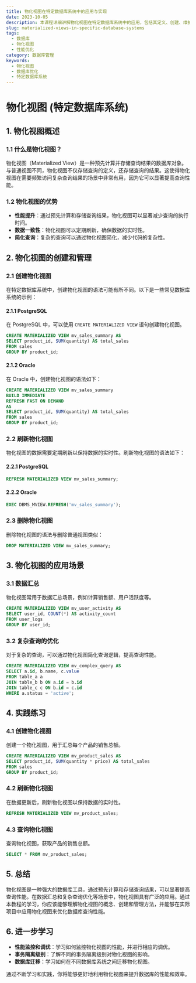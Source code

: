 ```yaml
---
title: 物化视图在特定数据库系统中的应用与实现
date: 2023-10-05
description: 本课程详细讲解物化视图在特定数据库系统中的应用，包括其定义、创建、维护及优化策略。适合数据库管理员和开发人员学习。
slug: materialized-views-in-specific-database-systems
tags:
  - 数据库
  - 物化视图
  - 性能优化
category: 数据库管理
keywords:
  - 物化视图
  - 数据库优化
  - 特定数据库系统
---
```


# 物化视图 (特定数据库系统)

## 1. 物化视图概述

### 1.1 什么是物化视图？

物化视图（Materialized View）是一种预先计算并存储查询结果的数据库对象。与普通视图不同，物化视图不仅存储查询的定义，还存储查询的结果。这使得物化视图在需要频繁访问复杂查询结果的场景中非常有用，因为它可以显著提高查询性能。

### 1.2 物化视图的优势

- **性能提升**：通过预先计算和存储查询结果，物化视图可以显著减少查询的执行时间。
- **数据一致性**：物化视图可以定期刷新，确保数据的实时性。
- **简化查询**：复杂的查询可以通过物化视图简化，减少代码的复杂性。

## 2. 物化视图的创建和管理

### 2.1 创建物化视图

在特定数据库系统中，创建物化视图的语法可能有所不同。以下是一些常见数据库系统的示例：

#### 2.1.1 PostgreSQL

在 PostgreSQL 中，可以使用 `CREATE MATERIALIZED VIEW` 语句创建物化视图。

```sql
CREATE MATERIALIZED VIEW mv_sales_summary AS
SELECT product_id, SUM(quantity) AS total_sales
FROM sales
GROUP BY product_id;
```

#### 2.1.2 Oracle

在 Oracle 中，创建物化视图的语法如下：

```sql
CREATE MATERIALIZED VIEW mv_sales_summary
BUILD IMMEDIATE
REFRESH FAST ON DEMAND
AS
SELECT product_id, SUM(quantity) AS total_sales
FROM sales
GROUP BY product_id;
```

### 2.2 刷新物化视图

物化视图的数据需要定期刷新以保持数据的实时性。刷新物化视图的语法如下：

#### 2.2.1 PostgreSQL

```sql
REFRESH MATERIALIZED VIEW mv_sales_summary;
```

#### 2.2.2 Oracle

```sql
EXEC DBMS_MVIEW.REFRESH('mv_sales_summary');
```

### 2.3 删除物化视图

删除物化视图的语法与删除普通视图类似：

```sql
DROP MATERIALIZED VIEW mv_sales_summary;
```

## 3. 物化视图的应用场景

### 3.1 数据汇总

物化视图常用于数据汇总场景，例如计算销售额、用户活跃度等。

```sql
CREATE MATERIALIZED VIEW mv_user_activity AS
SELECT user_id, COUNT(*) AS activity_count
FROM user_logs
GROUP BY user_id;
```

### 3.2 复杂查询的优化

对于复杂的查询，可以通过物化视图简化查询逻辑，提高查询性能。

```sql
CREATE MATERIALIZED VIEW mv_complex_query AS
SELECT a.id, b.name, c.value
FROM table_a a
JOIN table_b b ON a.id = b.id
JOIN table_c c ON b.id = c.id
WHERE a.status = 'active';
```

## 4. 实践练习

### 4.1 创建物化视图

创建一个物化视图，用于汇总每个产品的销售总额。

```sql
CREATE MATERIALIZED VIEW mv_product_sales AS
SELECT product_id, SUM(quantity * price) AS total_sales
FROM sales
GROUP BY product_id;
```

### 4.2 刷新物化视图

在数据更新后，刷新物化视图以保持数据的实时性。

```sql
REFRESH MATERIALIZED VIEW mv_product_sales;
```

### 4.3 查询物化视图

查询物化视图，获取产品的销售总额。

```sql
SELECT * FROM mv_product_sales;
```

## 5. 总结

物化视图是一种强大的数据库工具，通过预先计算和存储查询结果，可以显著提高查询性能。在数据汇总和复杂查询优化等场景中，物化视图具有广泛的应用。通过本教程的学习，你应该能够理解物化视图的概念、创建和管理方法，并能够在实际项目中应用物化视图来优化数据库查询性能。

## 6. 进一步学习

- **性能监控和调优**：学习如何监控物化视图的性能，并进行相应的调优。
- **事务隔离级别**：了解不同的事务隔离级别对物化视图的影响。
- **数据库迁移**：学习如何在不同数据库系统之间迁移物化视图。

通过不断学习和实践，你将能够更好地利用物化视图来提升数据库的性能和效率。